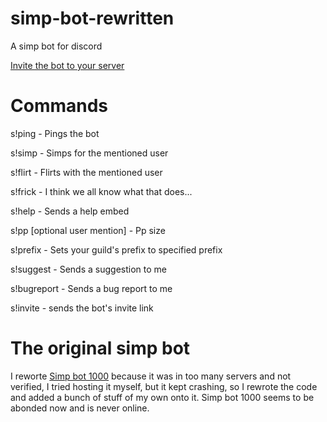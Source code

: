# simp-bot-rewritten
A simp bot for discord

[Invite the bot to your server](https://discord.com/api/oauth2/authorize?client_id=808822189905936405&permissions=8&scope=bot)

# Commands
s!ping - Pings the bot

s!simp <user mention> - Simps for the mentioned user

s!flirt <user mention> - Flirts with the mentioned user

s!frick <user mention> - I think we all know what that does...

s!help - Sends a help embed

s!pp [optional user mention] - Pp size

s!prefix <new prefix> - Sets your guild's prefix to specified prefix

s!suggest - Sends a suggestion to me

s!bugreport - Sends a bug report to me

s!invite - sends the bot's invite link


# The original simp bot
I reworte [Simp bot 1000](https://discordbotlist.com/bots/simp-bot-10000) because it was in too many servers and not verified, I tried hosting it myself, but it
kept crashing, so I rewrote the code and added a bunch of stuff of my own onto it. Simp bot 1000 seems to be abonded now and is never online.
